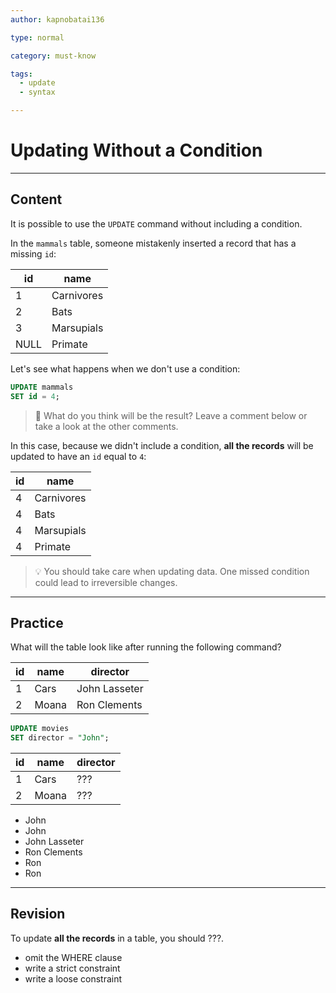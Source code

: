```yaml
---
author: kapnobatai136

type: normal

category: must-know

tags:
  - update
  - syntax

---
```


# Updating Without a Condition

---

## Content

It is possible to use the `UPDATE` command without including a condition.

In the `mammals` table, someone mistakenly inserted a record that has a missing `id`:

| id   | name       |
|------|------------|
| 1    | Carnivores |
| 2    | Bats       |
| 3    | Marsupials |
| NULL | Primate    |

Let's see what happens when we don't use a condition:

```sql
UPDATE mammals
SET id = 4;
```

> 💬 What do you think will be the result? Leave a comment below or take a look at the other comments.

In this case, because we didn't include a condition, **all the records** will be updated to have an `id` equal to `4`:

| id | name       |
|----|------------|
| 4  | Carnivores |
| 4  | Bats       |
| 4  | Marsupials |
| 4  | Primate    |

> 💡 You should take care when updating data. One missed condition could lead to irreversible changes.

---

## Practice

What will the table look like after running the following command?

| id | name  | director      |
|----|-------|---------------|
| 1  | Cars  | John Lasseter |
| 2  | Moana | Ron Clements  |

```sql
UPDATE movies
SET director = "John";
```

| id | name  | director |
|----|-------|----------|
| 1  | Cars  | ???      |
| 2  | Moana | ???      |

- John
- John
- John Lasseter
- Ron Clements
- Ron
- Ron

---

## Revision

To update **all the records** in a table, you should ???.

- omit the WHERE clause
- write a strict constraint
- write a loose constraint